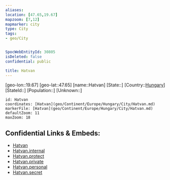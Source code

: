 ```yaml
---
aliases: 
location: [47.65,19.67]
mapzoom: [7,12] 
mapmarker: city 
type: City
tags:
- geo/City


SpocWebEntityId: 30805
isDeleted: false
confidential: public

title: Hatvan
---
```

[geo-lon::19.67]
[geo-lat::47.65]
[name::Hatvan]
[State::]
[Country::[Hungary](geo/Continent/Europe/Hungary.md)]
[StateId::]
[Population::]
[Unknown::]


```leaflet
id: Hatvan
coordinates: [Hatvan](geo/Continent/Europe/Hungary/City/Hatvan.md)
markerFile: [Hatvan](geo/Continent/Europe/Hungary/City/Hatvan.md)
defaultZoom: 11 
maxZoom: 18
```


## Confidential Links & Embeds: 
- [Hatvan](../../../../../../_public/geo/Continent/Europe/Hungary/City/Hatvan.md) 
- [Hatvan.internal](../../../../../../_internal/geo/Continent/Europe/Hungary/City/Hatvan.internal.md) 
- [Hatvan.protect](../../../../../../_protect/geo/Continent/Europe/Hungary/City/Hatvan.protect.md) 
- [Hatvan.private](../../../../../../_private/geo/Continent/Europe/Hungary/City/Hatvan.private.md) 
- [Hatvan.personal](../../../../../../_personal/geo/Continent/Europe/Hungary/City/Hatvan.personal.md) 
- [Hatvan.secret](../../../../../../_secret/geo/Continent/Europe/Hungary/City/Hatvan.secret.md) 
